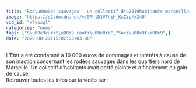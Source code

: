 ```yaml
---
title: "Rod\u00e9os sauvages : un collectif d\u2019habitants marseillais obtient 10 000 euros de dommages et int\u00e9r\u00eats"
image: "https://s2.dmcdn.net/v/SPhlD1VFhiH_KsZip/x240"
vid_id: "x7voxql"
categories: "news"
tags: ["S\u00e9curit\u00e9 routi\u00e8re","Soci\u00e9t\u00e9",]
date: "2020-08-27T15:02:03+03:00"
---
```

L’État a été condamné à 10 000 euros de dommages et intérêts à cause de son inaction concernant les rodéos sauvages dans les quartiers nord de Marseille. Un collectif d’habitants avait porté plainte et a finalement eu gain de cause.  <br>Retrouver toutes les infos sur la vidéo sur : 

